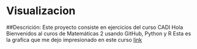 # Visualizacion
##Descrición: Este proyecto consiste en ejercicios del curso CADI
Hola Bienvenidos  al curos de Matemáticas 2 usando GitHub, Python y R
Esta es la grafica que me dejo impresionado en este curso
[link](https://www.eluniversal.com.mx/)
